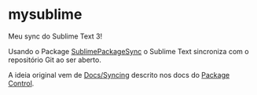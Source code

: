 # mysublime
Meu sync do Sublime Text 3!

Usando o Package [Sublime​Package​Sync](https://packagecontrol.io/packages/SublimePackageSync) o Sublime Text sincroniza com o repositório Git ao ser aberto.

A ideia original vem de [Docs/Syncing](https://packagecontrol.io/docs/syncing) descrito nos docs do [Package Control](https://packagecontrol.io/).
